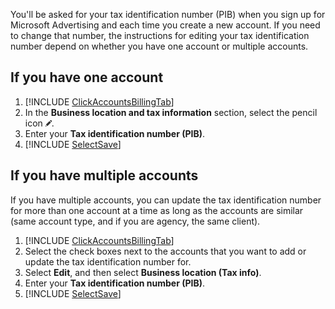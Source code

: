 You'll be asked for your tax identification number (PIB) when you sign up for Microsoft Advertising and each time you create a new account. If you need to change that number, the instructions for editing your tax identification number depend on whether you have one account or multiple accounts.

## If you have one account
1. [!INCLUDE [ClickAccountsBillingTab](./ClickAccountsBillingTab.md)]
1. In the **Business location and tax information** section, select the pencil icon ![pencil icon](../../images/BA_icon_edit.png).
1. Enter your **Tax identification number (PIB)**.
1. [!INCLUDE [SelectSave](./SelectSave.md)]

## If you have multiple accounts
If you have multiple accounts, you can update the tax identification number for more than one account at a time as long as the accounts are similar (same account type, and if you are agency, the same client).

1. [!INCLUDE [ClickAccountsBillingTab](./ClickAccountsBillingTab.md)]
1. Select the check boxes next to the accounts that you want to add or update the tax identification number for.
1. Select **Edit**, and then select **Business location (Tax info)**.
1. Enter your **Tax identification number (PIB)**.
1. [!INCLUDE [SelectSave](./SelectSave.md)]


